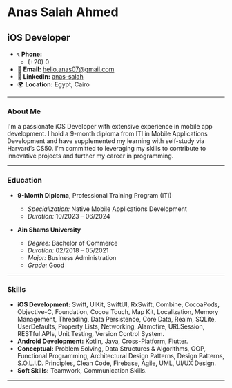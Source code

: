 # Anas Salah Ahmed

## iOS Developer

- 📞 **Phone:** 
  - (+20) 0<span id="phone"></span>  
- 📧 **Email:** [hello.anas07@gmail.com](mailto:hello.anas07@gmail.com)  
- 💼 **LinkedIn:** [anas-salah](https://www.linkedin.com/in/anas-salah)  
- 🌍 **Location:** Egypt, Cairo  

---

### About Me

I'm a passionate iOS Developer with extensive experience in mobile app development. I hold a 9-month diploma from ITI in Mobile Applications Development and have supplemented my learning with self-study via Harvard’s CS50. I'm committed to leveraging my skills to contribute to innovative projects and further my career in programming.

---

### Education

- **9-Month Diploma**, Professional Training Program (ITI)
  - *Specialization:* Native Mobile Applications Development
  - *Duration:* 10/2023 – 06/2024

- **Ain Shams University**
  - *Degree:* Bachelor of Commerce
  - *Duration:* 02/2018 – 05/2021
  - *Major:* Business Administration
  - *Grade:* Good

---

### Skills

- **iOS Development:** Swift, UIKit, SwiftUI, RxSwift, Combine, CocoaPods, Objective-C, Foundation, Cocoa Touch, Map Kit, Localization, Memory Management, Threading, Data Persistence, Core Data, Realm, SQLite, UserDefaults, Property Lists, Networking, Alamofire, URLSession, RESTful APIs, Unit Testing, Version Control System.
- **Android Development:** Kotlin, Java, Cross-Platform, Flutter.
- **Conceptual:** Problem Solving, Data Structures & Algorithms, OOP, Functional Programming, Architectural Design Patterns, Design Patterns, S.O.L.I.D. Principles, Clean Code, Firebase, Agile, UML, UI/UX Design.
- **Soft Skills:** Teamwork, Communication Skills.

---

<script>
  var phone = "(+20) 012-743-480-83";
  var phoneElement = document.getElementById("phone");
  var i = 0;
  function typePhone() {
    if (i < phone.length) {
      phoneElement.textContent += phone.charAt(i);
      i++;
      setTimeout(typePhone, 100); // Adjust the delay here if needed
    }
  }
  typePhone();
</script>
